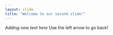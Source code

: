 ```yaml
---
layout: slide
title: "Welcome to our second slide!"
---
```

_Adding new text here_
Use the left arrow to go back!
